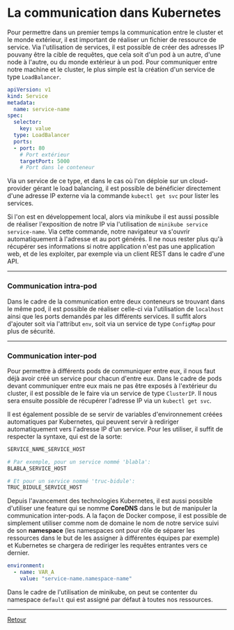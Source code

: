 # La communication dans Kubernetes

Pour permettre dans un premier temps la communication entre le cluster et le monde extérieur, il est important de réaliser un fichier de ressource de service. Via l'utilisation de services, il est possible de créer des adresses IP pouvany être la cible de requêtes, que cela soit d'un pod à un autre, d'une node à l'autre, ou du monde extérieur à un pod. Pour communiquer entre notre machine et le cluster, le plus simple est la création d'un service de type `LoadBalancer`.

```yml
apiVersion: v1
kind: Service
metadata:
  name: service-name
spec:
  selector:
    key: value
  type: LoadBalancer
  ports:
  - port: 80 
    # Port extérieur
    targetPort: 5000 
    # Port dans le conteneur
```

Via un service de ce type, et dans le cas où l'on déploie sur un cloud-provider gérant le load balancing, il est possible de bénéficier directement d'une adresse IP externe via la commande `kubectl get svc` pour lister les services.

Si l'on est en développement local, alors via minikube il est aussi possible de réaliser l'exposition de notre IP via l'utilisation de `minikube service service-name`. Via cette commande, notre navigateur va s'ouvrir automatiquement à l'adresse et au port générés. Il ne nous rester plus qu'à récupérer ses informations si notre application n'est pas une application web, et de les exploiter, par exemple via un client REST dans le cadre d'une API.

---

### Communication intra-pod

Dans le cadre de la communication entre deux conteneurs se trouvant dans le même pod, il est possible de réaliser celle-ci via l'utilisation de `localhost` ainsi que les ports demandés par les différents services. Il suffit alors d'ajouter soit via l'attribut `env`, soit via un service de type `ConfigMap` pour plus de sécurité.

---

### Communication inter-pod

Pour permettre à différents pods de communiquer entre eux, il nous faut déjà avoir créé un service pour chacun d'entre eux. Dans le cadre de pods devant communiquer entre eux mais ne pas être exposés à l'extérieur du cluster, il est possible de le faire via un service de type `ClusterIP`. Il nous sera ensuite possible de récupérer l'adresse IP via un `kubectl get svc`. 

Il est également possible de se servir de variables d'environnement créées automatiques par Kubernetes, qui peuvent servir à rediriger automatiquement vers l'adresse IP d'un service. Pour les utiliser, il suffit de respecter la syntaxe, qui est de la sorte:

```bash
SERVICE_NAME_SERVICE_HOST

# Par exemple, pour un service nommé 'blabla':
BLABLA_SERVICE_HOST

# Et pour un service nommé 'truc-bidule':
TRUC_BIDULE_SERVICE_HOST
```

Depuis l'avancement des technologies Kubernetes, il est aussi possible d'utiliser une feature qui se nomme **CoreDNS** dans le but de manipuler la communication inter-pods. A la façon de Docker compose, il est possible de simplement utiliser comme nom de domaine le nom de notre service suivi de son **namespace** (les namespaces ont pour rôle de séparer les ressources dans le but de les assigner à différentes équipes par exemple) et Kubernetes se chargera de rediriger les requêtes entrantes vers ce dernier.

```yml
environment: 
  - name: VAR_A
    value: "service-name.namespace-name"
```

Dans le cadre de l'utilisation de minikube, on peut se contenter du namespace `default` qui est assigné par défaut à toutes nos ressources.

---

[Retour](../../README.md)